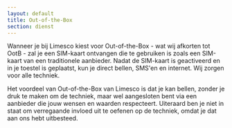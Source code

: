 ```yaml
---
layout: default
title: Out-of-the-Box
section: dienst
---
```

Wanneer je bij Limesco kiest voor Out-of-the-Box - wat wij afkorten tot OotB - zal je een SIM-kaart ontvangen die te gebruiken is zoals een SIM-kaart van een traditionele aanbieder. Nadat de SIM-kaart is geactiveerd en in je toestel is geplaatst, kun je direct bellen, SMS'en en internet. Wij zorgen voor alle techniek.

Het voordeel van Out-of-the-Box van Limesco is dat je kan bellen, zonder je druk te maken om de techniek, maar wel aangesloten bent via een aanbieder die jouw wensen en waarden respecteert. Uiteraard ben je niet in staat om verregaande invloed uit te oefenen op de techniek, omdat je dat aan ons hebt uitbesteed.
